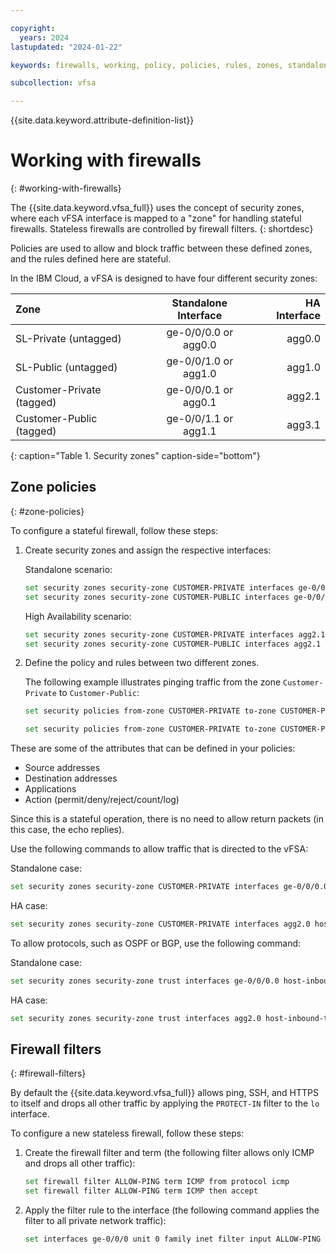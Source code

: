 ```yaml
---

copyright:
  years: 2024
lastupdated: "2024-01-22"

keywords: firewalls, working, policy, policies, rules, zones, standalone, ha

subcollection: vfsa

---
```


{{site.data.keyword.attribute-definition-list}}

# Working with firewalls
{: #working-with-firewalls}

The {{site.data.keyword.vfsa_full}} uses the concept of security zones, where each vFSA interface is mapped to a "zone" for handling stateful firewalls. Stateless firewalls are controlled by firewall filters.
{: shortdesc}

Policies are used to allow and block traffic between these defined zones, and the rules defined here are stateful.

In the IBM Cloud, a vFSA is designed to have four different security zones:

| Zone                     | Standalone Interface | HA Interface |
| :---                     |        :----:        |         ---: |
| SL-Private (untagged)    | ge-0/0/0.0 or agg0.0  | agg0.0      |
| SL-Public (untagged)     | ge-0/0/1.0 or agg1.0  | agg1.0      |
| Customer-Private (tagged)| ge-0/0/0.1 or agg0.1  | agg2.1      |
| Customer-Public (tagged) | ge-0/0/1.1 or agg1.1  | agg3.1      |
{: caption="Table 1. Security zones" caption-side="bottom"}

## Zone policies
{: #zone-policies}

To configure a stateful firewall, follow these steps:

1. Create security zones and assign the respective interfaces:

   Standalone scenario:

	 ```sh
	 set security zones security-zone CUSTOMER-PRIVATE interfaces ge-0/0/0.1
	 set security zones security-zone CUSTOMER-PUBLIC interfaces ge-0/0/1.1
   ```

   High Availability scenario:

   ```sh
   set security zones security-zone CUSTOMER-PRIVATE interfaces agg2.1
   set security zones security-zone CUSTOMER-PUBLIC interfaces agg2.1
   ```

1. Define the policy and rules between two different zones.

	The following example illustrates pinging traffic from the zone `Customer-Private` to `Customer-Public`:

	```sh
	set security policies from-zone CUSTOMER-PRIVATE to-zone CUSTOMER-PUBLIC policy ALLOW_ICMP match source-address any destination-address any application junos-icmp

	set security policies from-zone CUSTOMER-PRIVATE to-zone CUSTOMER-PUBLIC policy ALLOW_ICMP then permit
	```

These are some of the attributes that can be defined in your policies:

* Source addresses
* Destination addresses
* Applications
* Action (permit/deny/reject/count/log)

Since this is a stateful operation, there is no need to allow return packets (in this case, the echo replies).

Use the following commands to allow traffic that is directed to the vFSA:

Standalone case:

```sh
set security zones security-zone CUSTOMER-PRIVATE interfaces ge-0/0/0.0 host-inbound-traffic system-services all
```

HA case:

```sh
set security zones security-zone CUSTOMER-PRIVATE interfaces agg2.0 host-inbound-traffic system-services all
```

To allow protocols, such as OSPF or BGP, use the following command:

Standalone case:

```sh
set security zones security-zone trust interfaces ge-0/0/0.0 host-inbound-traffic protocols all
```

HA case:

```sh
set security zones security-zone trust interfaces agg2.0 host-inbound-traffic protocols all
```

## Firewall filters
{: #firewall-filters}

By default the {{site.data.keyword.vfsa_full}} allows ping, SSH, and HTTPS to itself and drops all other traffic by applying the `PROTECT-IN` filter to the `lo` interface.

To configure a new stateless firewall, follow these steps:

1. Create the firewall filter and term (the following filter allows only ICMP and drops all other traffic):

   ```sh
   set firewall filter ALLOW-PING term ICMP from protocol icmp
   set firewall filter ALLOW-PING term ICMP then accept
   ```

1. Apply the filter rule to the interface (the following command applies the filter to all private network traffic):

	```sh
	set interfaces ge-0/0/0 unit 0 family inet filter input ALLOW-PING
	```
